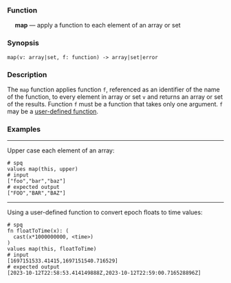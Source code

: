 ### Function

&emsp; **map** &mdash; apply a function to each element of an array or set

### Synopsis

```
map(v: array|set, f: function) -> array|set|error
```

### Description

The `map` function applies function `f`, referenced as an identifier
of the name of the function,
to every element in array or set `v` and
returns an array or set of the results. Function `f` must be a function that takes
only one argument. `f` may be a [user-defined function](../../statements.md#func-statements).

### Examples

---

Upper case each element of an array:
```mdtest-spq
# spq
values map(this, upper)
# input
["foo","bar","baz"]
# expected output
["FOO","BAR","BAZ"]
```

---

Using a user-defined function to convert epoch floats to time values:
```mdtest-spq {data-layout="stacked"}
# spq
fn floatToTime(x): (
  cast(x*1000000000, <time>)
)
values map(this, floatToTime)
# input
[1697151533.41415,1697151540.716529]
# expected output
[2023-10-12T22:58:53.414149888Z,2023-10-12T22:59:00.716528896Z]
```
